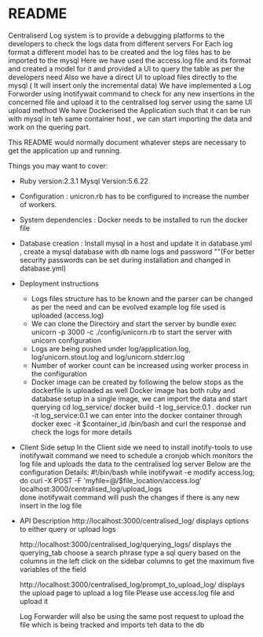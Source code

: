 # README

Centraliserd Log system is to provide a debugging platforms to the developers to check the logs data from different servers
For Each log format a different model has to be created and the log files has to be imported to the mysql
Here we have used the access.log file and its format and created a model for it and provided a UI to query the table as per the developers need
Also we have a direct UI to upload files directly to the mysql ( It will insert only the incremental data)
We have implemented a Log Forworder using inotifywait command to check for any new insertions in the concerned file and upload it to the centralised log server using the  same UI upload method
We have Dockerised the Application such that it can be run with mysql in teh same container host , we can start importing the data and work on the quering part.

This README would normally document whatever steps are necessary to get the
application up and running.

Things you may want to cover:

* Ruby version:2.3.1
  Mysql Version:5.6.22

* Configuration : unicron.rb has to be configured to increase the number of workers.

* System dependencies : Docker needs to be installed to run the docker file 

* Database creation : Install mysql in a host and update it in database.yml , create a mysql database with db name 	 logs and password ""(For better security passwords can be set during installation and changed in database.yml)

* Deployment instructions
    * Logs files structure has to be known and the parser can be changed as per the need and can be evolved
      example log file used is uploaded (access.log)
    * We can clone the Directory and start the  server by bundle exec unicorn -p 3000 -c ./config/unicorn.rb 
      to start the server with unicorn configuration 
    * Logs are being pushed under log/application.log, log/unicorn.stout.log and log/unicorn.stderr.log
    * Number of worker count can be increased using worker process in the configuration
    * Docker image can be created by following the below stops as the dockerfile is uploaded as well
        Docker image has both ruby and database setup in a single image, we can import the data and start querying
	    cd log_service/
	    docker build -t log_service:0.1 .
	    docker run -it log_service:0.1 
	    we can enter into the docker container through
	    docker exec -it $container_id /bin/bash  and curl the response and check the logs for more details

* Client Side setup
   In the Client side we need to install inotify-tools to use inotifywait command
   we need to schedule a cronjob which monitors the log file and uploads the data to the centralised log server
   Below are the configuration Details:
	   #!/bin/bash
		while inotifywait -e modify access.log; do
	    	curl -X POST -F 'myfile=@/$file_location/access.log' localhost:3000/centralised_log/upload_logs  
		done
   inotifywait command will push the changes if there is any new insert in the log file 

* API Description
	http://localhost:3000/centralised_log/
		displays options to either query or upload logs

	http://localhost:3000/centralised_log/querying_logs/
	    displays the querying_tab
	    	choose a search phrase
	    	type a sql query based on the columns in the left
	    	click on the sidebar columns to get the maximum five variables of the field

	http://localhost:3000/centralised_log/prompt_to_upload_log/
 		displays the upload page to upload a log file
 		Please use access.log file and upload it

 	Log Forwarder will also be using the same post request to upload the file which is being tracked and imports teh data to the db